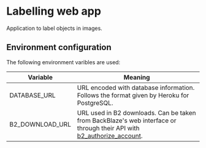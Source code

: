 # Labelling web app
Application to label objects in images.

## Environment configuration
The following environment varibles are used:

| Variable          | Meaning    |
|-------------------|------------|
| DATABASE_URL      | URL encoded with database information. Follows the format given by Heroku for PostgreSQL. |
| B2_DOWNLOAD_URL   | URL used in B2 downloads. Can be taken from BackBlaze's web interface or through their API with [b2_authorize_account](https://www.backblaze.com/b2/docs/b2_authorize_account.html). |
